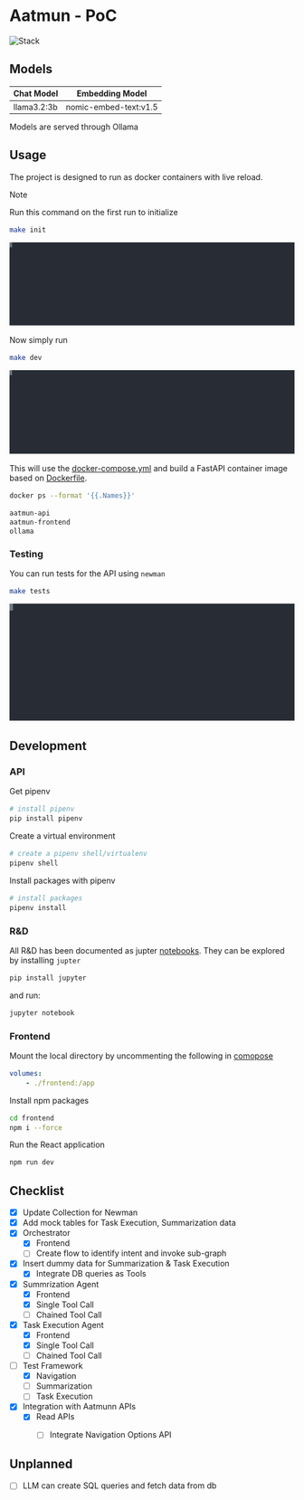 # Aatmun - PoC

![Stack](https://skillicons.dev/icons?i=ubuntu,bash,py)


## Models

| Chat Model  | Embedding Model       |
|-------------|-----------------------|
| llama3.2:3b | nomic-embed-text:v1.5 |

Models are served through Ollama 

## Usage

The project is designed to run as docker containers with live reload.

> [!NOTE]
> Run this command on the first run to initialize


```bash
make init
```

![Init command](./static/images/init.svg)


Now simply run

```bash
make dev
```

![Dev command](./static/images/dev.svg)


This will use the [docker-compose.yml](./docker-compose.yml) and build a FastAPI container image based on [Dockerfile](./Dockerfile).

```bash
docker ps --format '{{.Names}}'
```

```
aatmun-api
aatmun-frontend
ollama
```

### Testing

You can run tests for the API using `newman`

```bash
make tests
```

![Test command](./static/images/test.svg)


## Development

### API

Get pipenv

```bash
# install pipenv
pip install pipenv
```

Create a virtual environment

```bash
# create a pipenv shell/virtualenv
pipenv shell
```

Install packages with pipenv
```bash
# install packages
pipenv install
```

### R&D
All R&D has been documented as jupter [notebooks](./notebooks/). They can be explored by installing `jupter`

```bash
pip install jupyter
```

and run:

```bash
jupyter notebook
```

### Frontend
Mount the local directory by uncommenting the following in [comopose](./docker-compose.yml)

```yml
volumes:
    - ./frontend:/app
```

Install npm packages

```bash
cd frontend 
npm i --force
```

Run the React application

```bash
npm run dev
```

## Checklist
- [x] Update Collection for Newman
- [x] Add mock tables for Task Execution, Summarization data
- [x] Orchestrator
    - [x] Frontend
    - [ ] Create flow to identify intent and invoke sub-graph
- [x] Insert dummy data for Summarization & Task Execution
    - [x] Integrate DB queries as Tools
- [x] Summrization Agent
    - [x] Frontend
    - [x] Single Tool Call
    - [ ] Chained Tool Call
- [x] Task Execution Agent
    - [x] Frontend
    - [x] Single Tool Call
    - [ ] Chained Tool Call
- [ ] Test Framework
    - [x] Navigation
    - [ ] Summarization
    - [ ] Task Execution
- [x] Integration with Aatmunn APIs
    - [x] Read APIs
        - [ ] Integrate Navigation Options API


## Unplanned
- [ ] LLM can create SQL queries and fetch data from db


